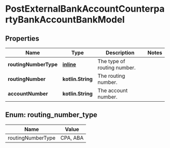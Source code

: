 
# PostExternalBankAccountCounterpartyBankAccountBankModel

## Properties
Name | Type | Description | Notes
------------ | ------------- | ------------- | -------------
**routingNumberType** | [**inline**](#RoutingNumberType) | The type of routing number. | 
**routingNumber** | **kotlin.String** | The routing number. | 
**accountNumber** | **kotlin.String** | The account number. | 


<a name="RoutingNumberType"></a>
## Enum: routing_number_type
Name | Value
---- | -----
routingNumberType | CPA, ABA




